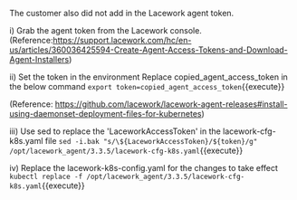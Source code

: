 The customer also did not add in the Lacework agent token.

i) Grab the agent token from the Lacework console. (Reference:https://support.lacework.com/hc/en-us/articles/360036425594-Create-Agent-Access-Tokens-and-Download-Agent-Installers)

ii) Set the token in the environment
Replace copied_agent_access_token in the below command
`export token=copied_agent_access_token`{{execute}}

(Reference: https://github.com/lacework/lacework-agent-releases#install-using-daemonset-deployment-files-for-kubernetes)

iii) Use sed to replace the 'LaceworkAccessToken' in the lacework-cfg-k8s.yaml file
`sed -i.bak "s/\${LaceworkAccessToken}/${token}/g" /opt/lacework_agent/3.3.5/lacework-cfg-k8s.yaml`{{execute}}

iv) Replace the lacework-k8s-config.yaml for the changes to take effect
`kubectl replace -f /opt/lacework_agent/3.3.5/lacework-cfg-k8s.yaml`{{execute}}

